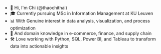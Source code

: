 - 👋 Hi, I'm Chi (@thaochithai)
- 🎓 Currently pursuing MSc in Information Management at KU Leuven
- 📊 With Genuine interest in data analysis, visualization, and process optimization
- 💼 And domain knowledge in e-commerce, finance, and supply chain
- 🛠️ Love working with Python, SQL, Power BI, and Tableau to transform data into actionable insights

<!---
thaochithai/thaochithai is a ✨ special ✨ repository because its `README.md` (this file) appears on your GitHub profile.
You can click the Preview link to take a look at your changes.
--->
